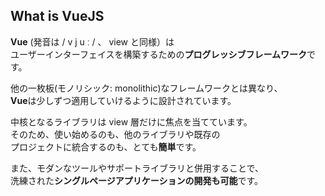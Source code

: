 ## What is VueJS


**Vue** (発音は / v j u ː / 、 view と同様）は  
ユーザーインターフェイスを構築するための**プログレッシブフレームワーク**です。

他の一枚板(モノリシック: monolithic)なフレームワークとは異なり、  
**Vue**は少しずつ適用していけるように設計されています。

中核となるライブラリは view 層だけに焦点を当てています。  
そのため、使い始めるのも、他のライブラリや既存の  
プロジェクトに統合するのも、とても**簡単**です。

また、モダンなツールやサポートライブラリと併用することで、  
洗練された**シングルページアプリケーションの開発も可能**です。
